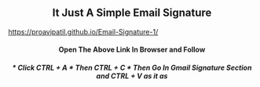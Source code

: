 <h2 align="center"> It Just A Simple Email Signature</h2>

https://proavipatil.github.io/Email-Signature-1/

<h4 align="center">Open The Above Link In Browser and Follow</h4>
<h5 align="center"> * Click CTRL + A
                    * Then CTRL + C
                    * Then Go In Gmail Signature Section and CTRL + V as it as
</h5>
